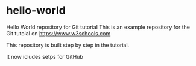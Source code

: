 # hello-world
Hello World repository for Git tutorial
This is an example repository for the Git tutoial on https://www.w3schools.com

This repository is built step by step in the tutorial.

It now icludes setps for GitHub
